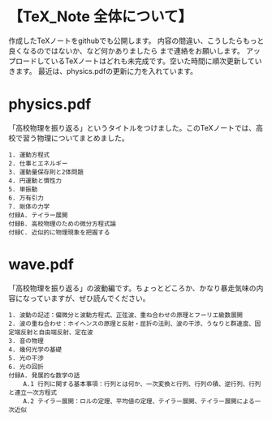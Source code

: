 # 【TeX_Note 全体について】
作成したTeXノートをgithubでも公開します。
内容の間違い、こうしたらもっと良くなるのではないか、など何かありましたら まで連絡をお願いします。
アップロードしているTeXノートはどれも未完成です。空いた時間に順次更新していきます。
最近は、physics.pdfの更新に力を入れています。

# physics.pdf
「高校物理を振り返る」というタイトルをつけました。このTeXノートでは、高校で習う物理についてまとめました。

    1. 運動方程式
    2. 仕事とエネルギー
    3. 運動量保存則と2体問題
    4. 円運動と慣性力
    5. 単振動
    6. 万有引力
    7. 剛体の力学
    付録A. テイラー展開
    付録B. 高校物理のための微分方程式論
    付録C. 近似的に物理現象を把握する

# wave.pdf
「高校物理を振り返る」の波動編です。ちょっとどころか、かなり暴走気味の内容になっていますが、ぜひ読んでください。

    1. 波動の記述：偏微分と波動方程式、正弦波、重ね合わせの原理とフーリエ級数展開
    2. 波の重ね合わせ：ホイヘンスの原理と反射・屈折の法則、波の干渉、うなりと群速度、固定端反射と自由端反射、定在波
    3. 音の物理
    4. 幾何光学の基礎
    5. 光の干渉
    6. 光の回折
    付録A. 発展的な数学の話
        A.1 行列に関する基本事項：行列とは何か、一次変換と行列、行列の積、逆行列、行列と連立一次方程式
        A.2 テイラー展開：ロルの定理、平均値の定理、テイラー展開、テイラー展開による一次近似

